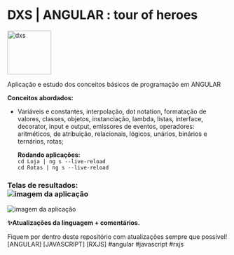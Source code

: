 # DXS | ANGULAR : tour of heroes
<img src="https://dataxstudios.com.br/assets/images/logo_DXS_400_190.png" alt="dxs" width="100"/> 

Aplicação e estudo dos conceitos básicos de programação em ANGULAR

  **Conceitos abordados:**  
- Variáveis e constantes, interpolação, dot notation, formatação de valores,   classes, objetos, instanciação, lambda, listas, interface, decorator, input e output, emissores de eventos,  operadores: aritméticos, de atribuição, relacionais, lógicos, unários, binários e ternários, rotas;
  
  **Rodando aplicações:**  
``cd Loja | ng s --live-reload``  
``cd Rotas | ng s --live-reload``

### Telas de resultados:<br>![imagem da aplicação](https://dataxstudios.com.br/assets/images/github/angular_tour_of_heroes_1.PNG)  
![imagem da aplicação](https://dataxstudios.com.br/assets/images/github/angular_tour_of_heroes_2.PNG)

  **✨Atualizações da linguagem + comentários.**  

Fiquem por dentro deste repositório com atualizações sempre que possível!  
[ANGULAR] [JAVASCRIPT] [RXJS] #angular #javascript #rxjs
